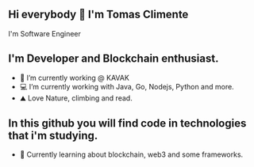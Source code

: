 ## Hi everybody 👋 I'm Tomas Climente
I'm Software Engineer

## I'm Developer and Blockchain enthusiast.
- 🔭 I’m currently working @ KAVAK
- 💻 I’m currently working with Java, Go, Nodejs, Python and more.
- ⛰️ Love Nature, climbing and read.

## In this github you will find code in technologies that i'm studying.
- 🌱 Currently learning about blockchain, web3 and some frameworks.
